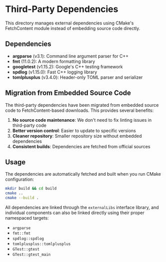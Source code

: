 # Third-Party Dependencies

This directory manages external dependencies using CMake's FetchContent module instead of embedding source code directly.

## Dependencies

- **argparse** (v3.1): Command line argument parser for C++
- **fmt** (11.0.2): A modern formatting library
- **googletest** (v1.15.2): Google's C++ testing framework
- **spdlog** (v1.15.0): Fast C++ logging library
- **tomlplusplus** (v3.4.0): Header-only TOML parser and serializer

## Migration from Embedded Source Code

The third-party dependencies have been migrated from embedded source code to FetchContent-based downloads. This provides several benefits:

1. **No source code maintenance**: We don't need to fix linting issues in third-party code
2. **Better version control**: Easier to update to specific versions
3. **Cleaner repository**: Smaller repository size without embedded dependencies
4. **Consistent builds**: Dependencies are fetched from official sources

## Usage

The dependencies are automatically fetched and built when you run CMake configuration:

```bash
mkdir build && cd build
cmake ..
cmake --build .
```

All dependencies are linked through the `externalLibs` interface library, and individual components can also be linked directly using their proper namespaced targets:

- `argparse`
- `fmt::fmt`
- `spdlog::spdlog`
- `tomlplusplus::tomlplusplus`
- `GTest::gtest`
- `GTest::gtest_main`
